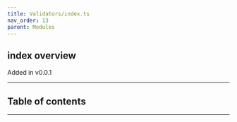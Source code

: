 ```yaml
---
title: Validators/index.ts
nav_order: 13
parent: Modules
---
```


## index overview

Added in v0.0.1

---

<h2 class="text-delta">Table of contents</h2>

---
